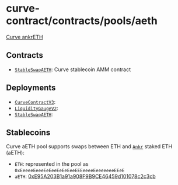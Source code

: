 # curve-contract/contracts/pools/aeth

[Curve ankrETH]()

## Contracts

- [`StableSwapAETH`](StableSwapAETH.vy): Curve stablecoin AMM contract

## Deployments

- [`CurveContractV3`](../../tokens/CurveTokenV3.vy):
- [`LiquidityGaugeV2`](https://github.com/curvefi/curve-dao-contracts/blob/master/contracts/gauges/LiquidityGaugeV2.vy):
- [`StableSwapAETH`](StableSwapAETH.vy):

## Stablecoins

Curve aETH pool supports swaps between ETH and [`Ankr`](https://github.com/Ankr-network) staked ETH (aETH):

- `ETH`: represented in the pool as `0xEeeeeEeeeEeEeeEeEeEeeEEEeeeeEeeeeeeeEEeE`
- `aETH`: [0xE95A203B1a91a908F9B9CE46459d101078c2c3cb](https://etherscan.io/address/0xE95A203B1a91a908F9B9CE46459d101078c2c3cb#code)
